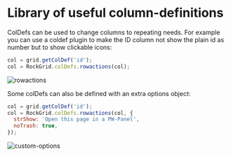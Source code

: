 # Library of useful column-definitions

ColDefs can be used to change columns to repeating needs. For example you can
use a coldef plugin to make the ID column not show the plain id as number but
to show clickable icons:

```js
col = grid.getColDef('id');
col = RockGrid.colDefs.rowactions(col);
```

![rowactions](https://i.imgur.com/Ml0ipqq.png)

Some colDefs can also be defined with an extra options object:

```js
col = grid.getColDef('id');
col = RockGrid.colDefs.rowactions(col, {
  strShow: 'Open this page in a PW-Panel',
  noTrash: true,
});
```

![custom-options](https://i.imgur.com/xMjK1nG.png)
